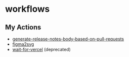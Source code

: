# workflows

## My Actions


- [generate-release-notes-body-based-on-pull-requests](https://github.com/matsuri-tech/generate-release-notes-body-based-on-pull-requests)
- [figma2svg](https://github.com/hrdtbs/figma2svg)
- [wait-for-vercel](https://github.com/hrdtbs/wait-for-vercel) (deprecated)
